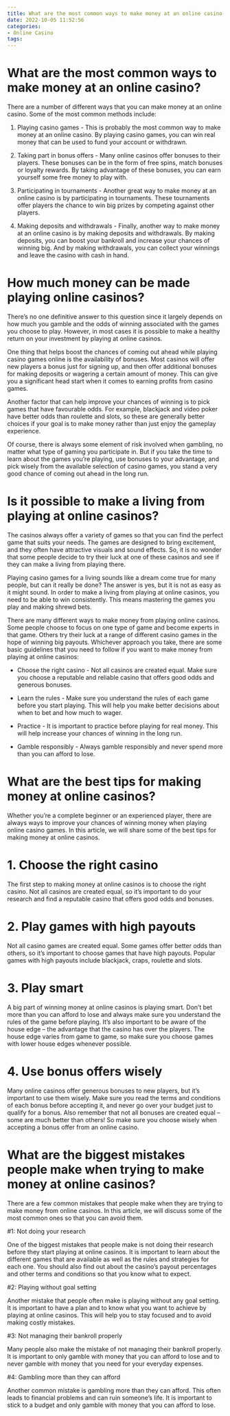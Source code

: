 ```yaml
---
title: What are the most common ways to make money at an online casino
date: 2022-10-05 11:52:56
categories:
- Online Casino
tags:
---
```



#  What are the most common ways to make money at an online casino?

There are a number of different ways that you can make money at an online casino. Some of the most common methods include:

1) Playing casino games - This is probably the most common way to make money at an online casino. By playing casino games, you can win real money that can be used to fund your account or withdrawn.

2) Taking part in bonus offers - Many online casinos offer bonuses to their players. These bonuses can be in the form of free spins, match bonuses or loyalty rewards. By taking advantage of these bonuses, you can earn yourself some free money to play with.

3) Participating in tournaments - Another great way to make money at an online casino is by participating in tournaments. These tournaments offer players the chance to win big prizes by competing against other players.

4) Making deposits and withdrawals - Finally, another way to make money at an online casino is by making deposits and withdrawals. By making deposits, you can boost your bankroll and increase your chances of winning big. And by making withdrawals, you can collect your winnings and leave the casino with cash in hand.

#  How much money can be made playing online casinos?

There’s no one definitive answer to this question since it largely depends on how much you gamble and the odds of winning associated with the games you choose to play. However, in most cases it is possible to make a healthy return on your investment by playing at online casinos.

One thing that helps boost the chances of coming out ahead while playing casino games online is the availability of bonuses. Most casinos will offer new players a bonus just for signing up, and then offer additional bonuses for making deposits or wagering a certain amount of money. This can give you a significant head start when it comes to earning profits from casino games.

Another factor that can help improve your chances of winning is to pick games that have favourable odds. For example, blackjack and video poker have better odds than roulette and slots, so these are generally better choices if your goal is to make money rather than just enjoy the gameplay experience.

Of course, there is always some element of risk involved when gambling, no matter what type of gaming you participate in. But if you take the time to learn about the games you’re playing, use bonuses to your advantage, and pick wisely from the available selection of casino games, you stand a very good chance of coming out ahead in the long run.

#  Is it possible to make a living from playing at online casinos?

The casinos always offer a variety of games so that you can find the perfect game that suits your needs. The games are designed to bring excitement, and they often have attractive visuals and sound effects. So, it is no wonder that some people decide to try their luck at one of these casinos and see if they can make a living from playing there.

Playing casino games for a living sounds like a dream come true for many people, but can it really be done? The answer is yes, but it is not as easy as it might sound. In order to make a living from playing at online casinos, you need to be able to win consistently. This means mastering the games you play and making shrewd bets.

There are many different ways to make money from playing online casinos. Some people choose to focus on one type of game and become experts in that game. Others try their luck at a range of different casino games in the hope of winning big payouts. Whichever approach you take, there are some basic guidelines that you need to follow if you want to make money from playing at online casinos:

- Choose the right casino - Not all casinos are created equal. Make sure you choose a reputable and reliable casino that offers good odds and generous bonuses.

- Learn the rules - Make sure you understand the rules of each game before you start playing. This will help you make better decisions about when to bet and how much to wager.

- Practice - It is important to practice before playing for real money. This will help increase your chances of winning in the long run.

- Gamble responsibly - Always gamble responsibly and never spend more than you can afford to lose.

#  What are the best tips for making money at online casinos?

Whether you’re a complete beginner or an experienced player, there are always ways to improve your chances of winning money when playing online casino games. In this article, we will share some of the best tips for making money at online casinos.

# 1. Choose the right casino

The first step to making money at online casinos is to choose the right casino. Not all casinos are created equal, so it’s important to do your research and find a reputable casino that offers good odds and bonuses.

# 2. Play games with high payouts

Not all casino games are created equal. Some games offer better odds than others, so it’s important to choose games that have high payouts. Popular games with high payouts include blackjack, craps, roulette and slots.

# 3. Play smart

A big part of winning money at online casinos is playing smart. Don’t bet more than you can afford to lose and always make sure you understand the rules of the game before playing. It’s also important to be aware of the house edge – the advantage that the casino has over the players. The house edge varies from game to game, so make sure you choose games with lower house edges whenever possible.

# 4. Use bonus offers wisely

Many online casinos offer generous bonuses to new players, but it’s important to use them wisely. Make sure you read the terms and conditions of each bonus before accepting it, and never go over your budget just to qualify for a bonus. Also remember that not all bonuses are created equal – some are much better than others! So make sure you choose wisely when accepting a bonus offer from an online casino.

#  What are the biggest mistakes people make when trying to make money at online casinos?

There are a few common mistakes that people make when they are trying to make money from online casinos. In this article, we will discuss some of the most common ones so that you can avoid them.

#1: Not doing your research

One of the biggest mistakes that people make is not doing their research before they start playing at online casinos. It is important to learn about the different games that are available as well as the rules and strategies for each one. You should also find out about the casino’s payout percentages and other terms and conditions so that you know what to expect.

#2: Playing without goal setting

Another mistake that people often make is playing without any goal setting. It is important to have a plan and to know what you want to achieve by playing at online casinos. This will help you to stay focused and to avoid making costly mistakes.

#3: Not managing their bankroll properly

Many people also make the mistake of not managing their bankroll properly. It is important to only gamble with money that you can afford to lose and to never gamble with money that you need for your everyday expenses.

#4: Gambling more than they can afford

Another common mistake is gambling more than they can afford. This often leads to financial problems and can ruin someone’s life. It is important to stick to a budget and only gamble with money that you can afford to lose.